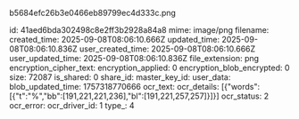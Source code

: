 b5684efc26b3e0466eb89799ec4d333c.png

id: 41aed6bda302498c8e2ff3b2928a84a8
mime: image/png
filename: 
created_time: 2025-09-08T08:06:10.666Z
updated_time: 2025-09-08T08:06:10.836Z
user_created_time: 2025-09-08T08:06:10.666Z
user_updated_time: 2025-09-08T08:06:10.836Z
file_extension: png
encryption_cipher_text: 
encryption_applied: 0
encryption_blob_encrypted: 0
size: 72087
is_shared: 0
share_id: 
master_key_id: 
user_data: 
blob_updated_time: 1757318770666
ocr_text: 
ocr_details: [{"words":[{"t":"%","bb":[191,221,221,236],"bl":[191,221,257,257]}]}]
ocr_status: 2
ocr_error: 
ocr_driver_id: 1
type_: 4